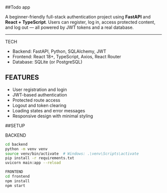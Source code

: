 ##Todo app

A beginner-friendly full-stack authentication project using **FastAPI** and **React + TypeScript**. Users can register, log in, access protected content, and log out — all powered by JWT tokens and a real database.

---

 TECH

- Backend: FastAPI, Python, SQLAlchemy, JWT
- Frontend: React 18+, TypeScript, Axios, React Router
- Database: SQLite (or PostgreSQL)



## FEATURES

- User registration and login
- JWT-based authentication
- Protected route access
- Logout and token clearing
- Loading states and error messages
- Responsive design with minimal styling



 ##SETUP

 BACKEND

```bash
cd backend
python -m venv venv
source venv/bin/activate  # Windows: .\venv\Scripts\activate
pip install -r requirements.txt
uvicorn main:app --reload

FRONTEND
cd frontend
npm install
npm start
